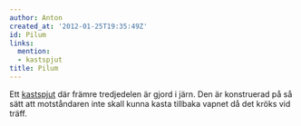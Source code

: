 ```yaml
---
author: Anton
created_at: '2012-01-25T19:35:49Z'
id: Pilum
links:
  mention:
  - kastspjut
title: Pilum
---
```


Ett [kastspjut] där främre tredjedelen är gjord i järn. Den är konstruerad på så sätt att
motståndaren inte skall kunna kasta tillbaka vapnet då det kröks vid träff.

  [kastspjut]: kastspjut
